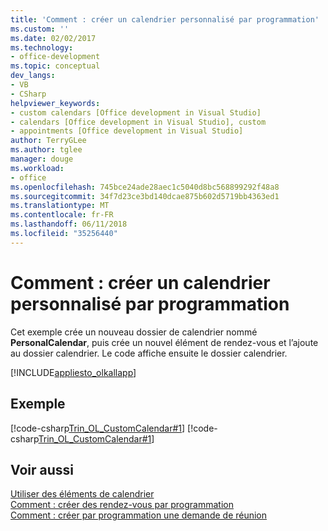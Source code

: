 ```yaml
---
title: 'Comment : créer un calendrier personnalisé par programmation'
ms.custom: ''
ms.date: 02/02/2017
ms.technology:
- office-development
ms.topic: conceptual
dev_langs:
- VB
- CSharp
helpviewer_keywords:
- custom calendars [Office development in Visual Studio]
- calendars [Office development in Visual Studio], custom
- appointments [Office development in Visual Studio]
author: TerryGLee
ms.author: tglee
manager: douge
ms.workload:
- office
ms.openlocfilehash: 745bce24ade28aec1c5040d8bc568899292f48a8
ms.sourcegitcommit: 34f7d23ce3bd140dcae875b602d5719bb4363ed1
ms.translationtype: MT
ms.contentlocale: fr-FR
ms.lasthandoff: 06/11/2018
ms.locfileid: "35256440"
---
```

# <a name="how-to-programmatically-create-a-custom-calendar"></a>Comment : créer un calendrier personnalisé par programmation
  Cet exemple crée un nouveau dossier de calendrier nommé **PersonalCalendar**, puis crée un nouvel élément de rendez-vous et l’ajoute au dossier calendrier. Le code affiche ensuite le dossier calendrier.  
  
 [!INCLUDE[appliesto_olkallapp](../vsto/includes/appliesto-olkallapp-md.md)]  
  
## <a name="example"></a>Exemple  
 [!code-csharp[Trin_OL_CustomCalendar#1](../vsto/codesnippet/CSharp/Trin_OL_CustomCalendar/backup/thisaddin.cs#1)]
 [!code-csharp[Trin_OL_CustomCalendar#1](../vsto/codesnippet/CSharp/Trin_OL_CustomCalendar/thisaddin.cs#1)]  
  
## <a name="see-also"></a>Voir aussi  
 [Utiliser des éléments de calendrier](../vsto/working-with-calendar-items.md)   
 [Comment : créer des rendez-vous par programmation](../vsto/how-to-programmatically-create-appointments.md)   
 [Comment : créer par programmation une demande de réunion](../vsto/how-to-programmatically-create-a-meeting-request.md)  
  
  